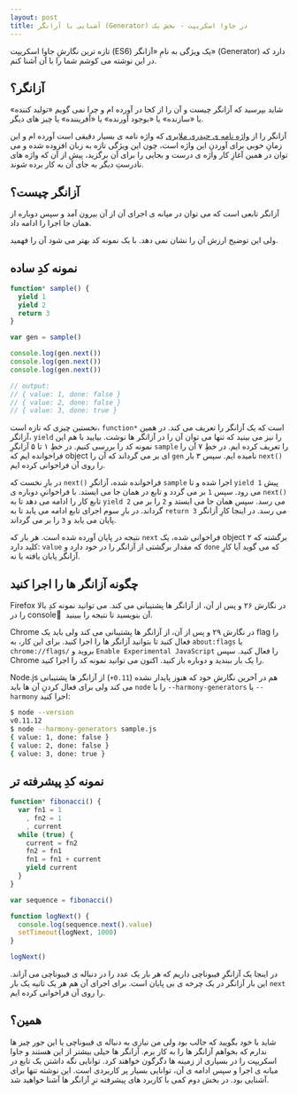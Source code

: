 ```yaml
---
layout: post
title: آشنایی با آزانگر (Generator) در جاوا اسکریپت - بخش یک
---
```


تازه ترین نگارشِ جاوا اسکریپت (ES6) یک ویژگی به نامِ «آزانگر» (Generator) دارد که در این نوشته می کوشم شما را با آن آشنا کنم.

## آزانگر؟

شاید بپرسید که آزانگر چیست و آن را از کجا در آورده ام و چرا نمی گویم «تولید کننده» یا «سازنده» یا «بوجود آورنده» یا «آفریننده» یا چیز های دیگر.

آزانگر را از [واژه نامه ی حیدری ملایری][dictionary] که واژه نامه ی بسیار دقیقی است آورده ام و این زمانِ خوبی برای آوردنِ این واژه است، چون این ویژگی تازه به زبان افزوده شده و می توان در همین آغازِ کار واژه ی درست و بجایی را برای آن برگزید، پیش از آن که واژه های نادرستِ دیگر به جای آن به کار برده شوند.

## آزانگر چیست؟

آزانگر تابعی است که می توان در میانه ی اجرای آن از آن بیرون آمد و سپس دوباره از همان جا اجرا را ادامه داد.

ولی این توضیح ارزش آن را نشان نمی دهد. با یک نمونه کد بهتر می شود آن را فهمید.

## نمونه کدِ ساده

```js
function* sample() {
  yield 1
  yield 2
  return 3
}

var gen = sample()

console.log(gen.next())
console.log(gen.next())
console.log(gen.next())

// output:
// { value: 1, done: false }
// { value: 2, done: false }
// { value: 3, done: true }
```

نخستین چیزی که تازه است، `function*` است که یک آزانگر را تعریف می کند. در همین آزانگر، `yield` را نیز می بینید که تنها می توان آن را در آزانگر ها نوشت. بیایید با هم این نمونه کد را بررسی کنیم. در خطِ ۱ تا ۵ آزانگرِ `sample` را تعریف کرده ایم. در خطِ ۷ آن را فراخوانده ایم که object ای بر می گرداند که آن را `gen` نامیده ایم. سپس ۳ بار `next()` را روی آن فراخوانی کرده ایم.

در بارِ نخست که `next()` فراخوانده شده، آزانگرِ `sample` اجرا شده و تا `yield 1` پیش می رود. سپس `1` بر می گردد و تابع در همان جا می ایستد. با فراخوانیِ دوباره ی `next()` تابع کار را ادامه می دهد تا به `yield 2` می رسد. سپس همان جا می ایستد و `2` را بر می گرداند. در بارِ سوم اجرای تابع ادامه می یابد تا به `return 3` می رسد. در اینجا کارِ آزانگر پایان می یابد و `3` را بر می گرداند.

نتیجه در پایان آورده شده است. هر بار که `next` فراخوانی شده، یک object برگشته که ۲ کلید دارد: `value` که مقدار برگشتی از آزانگر را در خود دارد و `done` که می گوید آیا کارِ آزانگر پایان یافته یا نه.

## چگونه آزانگر ها را اجرا کنید

Firefox در نگارش ۲۶ و پس از آن، از آزانگر ها پشتیبانی می کند. می توانید نمونه کدِ بالا را در console ِ آن بنویسید تا نتیجه را ببینید.

Chrome در نگارش ۲۹ و پس از آن، از آزانگر ها پشتیبانی می کند ولی باید یک flag را فعال کنید تا بتوانید آزانگر ها را اجرا کنید. برای این کار، به `about:flags` یا `chrome://flags/` بروید و `Enable Experimental JavaScript` را فعال کنید. سپس Chrome را یک بار ببندید و دوباره باز کنید. اکنون می توانید نمونه کد را اجرا کنید.

Node.js هم در آخرین نگارشِ خود که هنوز پایدار نشده (`0.11+`) از آزانگر ها پشتیبانی می کند ولی برای فعال کردنِ آن ها باید `node` را با `--harmony-generators` یا `--harmony` اجرا کنید:

```sh
$ node --version
v0.11.12
$ node --harmony-generators sample.js
{ value: 1, done: false }
{ value: 2, done: false }
{ value: 3, done: true }
```

## نمونه کدِ پیشرفته تر

```js
function* fibonacci() {
  var fn1 = 1
    , fn2 = 1
    , current
  while (true) {
    current = fn2
    fn2 = fn1
    fn1 = fn1 + current
    yield current
  }
}

var sequence = fibonacci()

function logNext() {
  console.log(sequence.next().value)
  setTimeout(logNext, 1000)
}

logNext()
```

در اینجا یک آزانگرِ فیبوناچی داریم که هر بار یک عدد را در دنباله ی فیبوناچی می آزاند. این بار آزانگر در یک چرخه ی بی پایان است. برای اجرای آن هم هر یک ثانیه یک بار `next` را روی آن فراخوانی کرده ایم.

## همین؟

شاید با خود بگویید که جالب بود ولی من نیازی به دنباله ی فیبوناچی یا این جور چیز ها ندارم که بخواهم آزانگر ها را به کار برم. آزانگر ها خیلی بیشتر از این هستند و جاوا اسکریپت را در بسیاری از زمینه ها دگرگون خواهند کرد. توانایی نگه داشتن یک تابع در میانه ی اجرا و سپس ادامه ی آن، توانایی بسیار پر کاربردی است. این نوشته تنها برای آشنایی بود. در بخش دوم کمی با کاربرد های پیشرفته ترِ آزانگر ها آشنا خواهید شد.

[dictionary]: http://dictionary.obspm.fr/?formSearchTextfield=generator&formSubmit=Search&showAll=1
